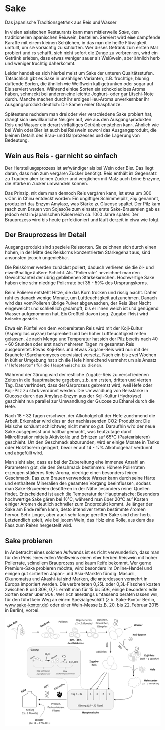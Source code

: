 # Sake 
Das japanische Traditionsgetränk aus Reis und Wasser

In vielen asiatischen Restaurants kann man mittlerweile *Sake*, den traditionellen japanischen Reiswein, bestellen. 
Serviert wird eine dampfende Karaffe mit einem kleinen Schälchen, in das man die heiße Flüssigkeit umfüllt, um sie vorsichtig zu schlürfen. 
Wer dieses Getränk zum ersten Mal probiert und es schafft, sich nicht sofort die Zunge zu verbrennen, 
wird ein Getränk erleben, dass etwas weniger sauer als Weißwein, aber ähnlich herb und weniger fruchtig daherkommt.

Leider handelt es sich hierbei meist um Sake der unteren Qualitätsstufen. 
Tatsächlich gibt es Sake in unzähligen Varianten, 
z.B. fruchtige, blumig duftende Sorten, die ähnlich wie Weißwein kalt getrunken oder sogar auf Eis serviert werden. 
Während einige Sorten ein schokoladiges Aroma haben, schmeckt bei anderen eine leichte Joghurt- oder gar Litschi-Note durch. 
Manche machen durch ihr erdiges Heu-Aroma unverkennbar ihr Ausgangsprodukt deutlich: 
Die Samen einer Graspflanze.

Spätestens nachdem man drei oder vier verschiedene Sake probiert hat, drängt sich unwillkürliche Neugier auf, wie aus den Ausgangsprodukten Reis und Wasser ein derart vielfältiges Getränk entstehen kann. 
Ähnlich wie bei Wein oder Bier ist auch bei Reiswein sowohl das Ausgangsprodukt, die kleinen Details des Brau- und Gärprozesses und die Lagerung von Bedeutung.

## Wein aus Reis - gar nicht so einfach

Der Herstellungsprozess ist aufwändiger als bei Wein oder Bier. Das liegt daran, dass man zum vergären Zucker benötigt. Reis enthält im Gegensatz zu Trauben aber keinen Zucker und verglichen mit Malz auch keine Enzyme, die Stärke in Zucker umwandeln können. 

Das Prinzip, mit dem man dennoch Reis vergären kann, ist etwa um 300 v.Chr. in China entdeckt worden: 
Ein ungiftiger Schimmelpilz, *Koji* genannnt, produziert das Enzym Amylase, 
was Stärke zu Glucose spaltet. 
Der Pilz kam rasch zum Brauen von Sojasoße zum einsatz; 
erste Sake-Brauereien gab es jedoch erst im japanischen Kaiserreich ca. 1000 Jahre später. 
Der Brauprozess wird bis heute perfektioniert und läuft derzeit in etwa wie folgt.

## Der Brauprozess im Detail

Ausgangsprodukt sind spezielle Reissorten. 
Sie zeichnen sich durch einen hohen, in der Mitte des Reiskorns konzentrierten Stärkegehalt aus, sind ansonsten jedoch ungenießbar. 

Die Reiskörner werden zunächst poliert, dadurch verlieren sie die öl- und eiweißhaltige äußere Schicht. 
Als "Polierrate" bezeichnet man den Gewichtsanteil der übrig gebliebenen Stärkekörnchen. 
Hochwertige Sake haben eine sehr niedrige Polierrate bei 35 - 50% des Ursprungskorns. 

Beim Polieren entsteht Hitze, die das Korn trocken und rissig macht. 
Daher ruht es danach wenige Monate, um Luftfeuchtigkeit aufzunehmen. 
Danach wird das vom Polieren übrige Pulver abgewaschen, 
der Reis über Nacht eingeweicht und schließlich gedämpft, 
bis er innen weich ist und genügend Wasser aufgenommen hat. 
Ein Großteil davon (sog. Zugabe-Reis) wird beiseite gestellt.

Etwa ein Fünftel von dem vorbereiteten Reis wird mit der Koji-Kultur (Aspergillus oryzae) besprenkelt und bei hoher Luftfeuchtigkeit reifen gelassen. 
Je nach Menge und Temperatur hat sich der Pilz bereits nach 40 - 60 Stunden oder erst nach mehreren Tagen im gesamten Reis ausgebreitet. 
Etwas Koji-Reis und etwas Zugabe-Reis wird nun mit der Brauhefe (Saccharomyces cerevisiae) versetzt. 
Nach ein bis zwei Wochen in kühler Umgebung hat sich die Hefe hinreichend vermehrt um als Ansatz ("Hefestarter") für die Hauptmaische zu dienen. 

Während der Gärung wird der restliche Zugabe-Reis zu verschiedenen Zeiten in die Hauptmaische gegeben, 
z.b. am ersten, dritten und vierten Tag. 
Das verhindert, dass der Gärprozess gebremst wird, weil Hefe oder Koji-Pilz zu stark verdünnt werden. 
Die Umwandlung von Reisstärke in Glucose durch das Amylase-Enzym aus der Koji-Kultur (Hydrolyse) geschieht nun parallel zur Umwandlung der Glucose zu Ethanol durch die Hefe.

Nach 18 - 32 Tagen erschwert der Alkoholgehalt der Hefe zunehmend die Arbeit. 
Erkennbar wird dies an der nachlassenden CO2-Produktion: Die Maische schäumt schlichtweg nicht mehr so gut. 
Daraufhin wird der neue Sake ausgepresst und haltbar gemacht, 
was heutzutage durch Mikrofiltration mittels Aktivkohle und Erhitzen auf 65°C (Pasteurisieren) geschieht. 
Um den Geschmack abzurunden, wird er einige Monate in Tanks oder Holzfässern gelagert,
 bevor er auf 14 - 17% Alkoholgehalt verdünnt und abgefüllt wird.

Man sieht also, dass es bei der Zubereitung eine immense Anzahl an Parametern gibt, die den Geschmack bestimmen: 
Höhere Polierraten erzeugen stärkeres Reis-Aroma, 
niedrige einen besonders feinen Geschmack. 
Das zum Brauen verwendete Wasser kann durch seine Härte und enthaltene Mineralien den gesamten Vorgang beeinflussen, 
sodass man Sake-Brauereien desöfteren in der Nähe besonders reiner Quellen findet.
Entscheidend ist auch die Temperatur der Hauptmaische: 
Besonders hochwertige Sake gären bei 10°C, 
während man über 20°C auf Kosten einiger Aromen deutlich schneller zum Endprodukt kommt. 
Je länger der Sake am Ende reifen kann, desto intensiver treten bestimmte Aromen hervor.
Sehr junger, aber auch sehr lange gereifter Sake sind eher herb. 
Letztendlich spielt, wie bei jedem Wein, das Holz eine Rolle, aus dem das Fass zum Reifen hergestellt wird. 

## Sake probieren

In Anbetracht eines solchen Aufwands ist es nicht verwunderlich, 
dass man für den Preis eines edlen Weißweins einen eher herben Reiswein mit hoher Polierrate, schnellem Brauprozess und kaum Reife bekommt. 
Wer gerne Premium-Sake probieren möchte, wird besonders im Online-Handel und einigen gut sortierten Japan- und Asia-Märkten fündig: 
Masumi, Okunomatsu und Akashi-tai sind Marken, die unterdessen vermehrt in Europa importiert werden. 
Die verbreiteten 0,25L oder 0,3L-Flaschen kosten zwischen 8 und 30€, 0,7L erhält man für 15 bis 50€, 
einige besonders edle Sorten kosten über 90€. 
Wer sich allerdings umfassend beraten lassen will, für den führt kein Weg an einem Spezialgeschäft (z.b. Sake-Kontor Berlin, www.sake-kontor.de) 
oder einer Wein-Messe (z.B. 20. bis 22. Februar 2015 in Berlin), vorbei.

![](sake-brewing.png)